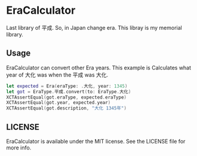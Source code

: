 # EraCalculator
Last library of 平成.
So, in Japan change era. This libray is my memorial library.

## Usage
EraCalculator can convert other Era years.
This example is Calculates what year of 大化 was when the 平成 was 大化.

```swift
let expected = Era(eraType: .大化, year: 1345)
let got = EraType.平成.convert(to: EraType.大化)
XCTAssertEqual(got.eraType, expected.eraType)
XCTAssertEqual(got.year, expected.year)
XCTAssertEqual(got.description, "大化 1345年")
```

## LICENSE
EraCalculator is available under the MIT license.
See the LICENSE file for more info.
